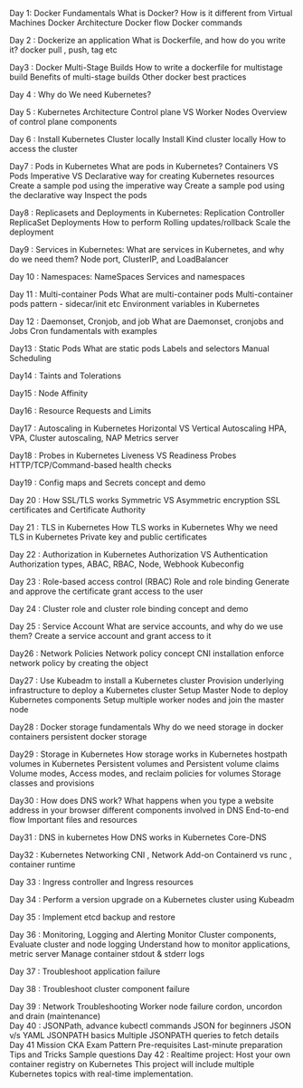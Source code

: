 Day 1: Docker Fundamentals
What is Docker?
How is it different from Virtual Machines
Docker Architecture
Docker flow
Docker commands

Day 2 : Dockerize an application
What is Dockerfile, and how do you write it?
docker pull , push, tag etc

Day3 : Docker Multi-Stage Builds
How to write a dockerfile for multistage build
Benefits of multi-stage builds
Other docker best practices

Day 4 : Why do We need Kubernetes?

Day 5 : Kubernetes Architecture
Control plane VS Worker Nodes
Overview of control plane components

Day 6 : Install Kubernetes Cluster locally
Install Kind cluster locally
How to access the cluster

Day7 : Pods in Kubernetes
What are pods in Kubernetes?
Containers VS Pods
Imperative VS Declarative way for creating Kubernetes resources
Create a sample pod using the imperative way
Create a sample pod using the declarative way
Inspect the pods

Day8 : Replicasets and Deployments in Kubernetes:
Replication Controller
ReplicaSet
Deployments
How to perform Rolling updates/rollback
Scale the deployment

Day9 : Services in Kubernetes:
What are services in Kubernetes, and why do we need them?
Node port, ClusterIP, and LoadBalancer

Day 10 : Namespaces:
NameSpaces
Services and namespaces

Day 11 : Multi-container Pods
What are multi-container pods
Multi-container pods pattern - sidecar/init etc
Environment variables in Kubernetes

Day 12 : Daemonset, Cronjob, and job
What are Daemonset, cronjobs and Jobs
Cron fundamentals with examples

Day13 : Static Pods
What are static pods
Labels and selectors
Manual Scheduling

Day14 : Taints and Tolerations

Day15 : Node Affinity

Day16 : Resource Requests and Limits

Day17 : Autoscaling in Kubernetes
Horizontal VS Vertical Autoscaling
HPA, VPA, Cluster autoscaling, NAP
Metrics server

Day18 : Probes in Kubernetes
Liveness VS Readiness Probes
HTTP/TCP/Command-based health checks

Day19 : Config maps and Secrets
concept and demo

Day 20 : How SSL/TLS works
Symmetric VS Asymmetric encryption
SSL certificates and Certificate Authority

Day 21 : TLS in Kubernetes
How TLS works in Kubernetes
Why we need TLS in Kubernetes
Private key and public certificates

Day 22 : Authorization in Kubernetes
Authorization VS Authentication
Authorization types, ABAC, RBAC, Node, Webhook
Kubeconfig

Day 23 : Role-based access control (RBAC)
Role and role binding
Generate and approve the certificate
grant access to the user

Day 24 : Cluster role and cluster role binding
concept and demo

Day 25 : Service Account
What are service accounts, and why do we use them?
Create a service account and grant access to it

Day26 : Network Policies
Network policy concept
CNI installation
enforce network policy by creating the object

Day27 : Use Kubeadm to install a Kubernetes cluster
Provision underlying infrastructure to deploy a Kubernetes cluster
Setup Master Node to deploy Kubernetes components
Setup multiple worker nodes and join the master node

Day28 : Docker storage fundamentals
Why do we need storage in docker containers
persistent docker storage

Day29 : Storage in Kubernetes
How storage works in Kubernetes
hostpath volumes in Kubernetes
Persistent volumes and Persistent volume claims
Volume modes, Access modes, and reclaim policies for volumes
Storage classes and provisions

Day30 : How does DNS work?
What happens when you type a website address in your browser
different components involved in DNS
End-to-end flow
Important files and resources

Day31 : DNS in kubernetes
How DNS works in Kubernetes
Core-DNS

Day32 : Kubernetes Networking
CNI , Network Add-on
Containerd vs runc , container runtime

Day 33 : Ingress controller and Ingress resources

Day 34 : Perform a version upgrade on a Kubernetes cluster using Kubeadm

Day 35 : Implement etcd backup and restore

Day 36 : Monitoring, Logging and Alerting
Monitor Cluster components, Evaluate cluster and node logging
Understand how to monitor applications, metric server
Manage container stdout & stderr logs

Day 37 : Troubleshoot application failure

Day 38 : Troubleshoot cluster component failure

Day 39 : Network Troubleshooting
Worker node failure
cordon, uncordon and drain (maintenance)\
Day 40 : JSONPath, advance kubectl commands
JSON for beginners
JSON v/s YAML
JSONPATH basics
Multiple JSONPATH queries to fetch details
Day 41 Mission CKA
Exam Pattern
Pre-requisites
Last-minute preparation
Tips and Tricks
Sample questions
Day 42 : Realtime project: Host your own container registry on Kubernetes
This project will include multiple Kubernetes topics with real-time implementation.
